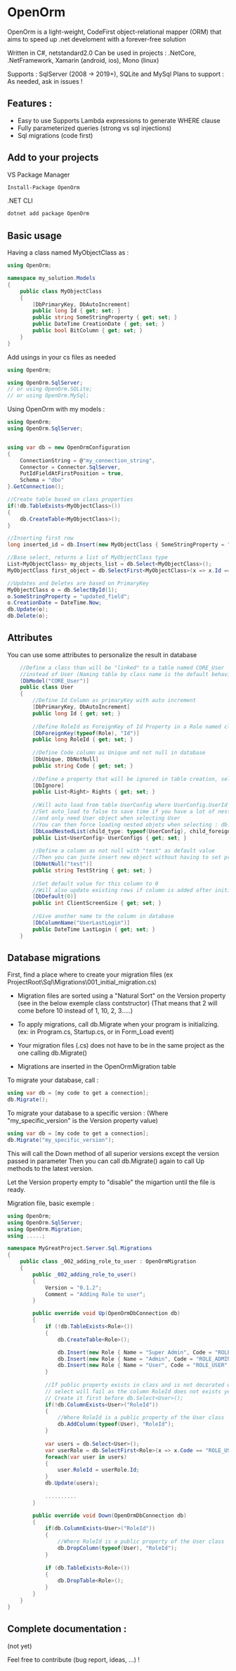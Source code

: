 # OpenOrm

OpenOrm is a light-weight, CodeFirst object-relational mapper (ORM) that aims to speed up .net develoment with a forever-free solution

Written in C#, netstandard2.0 
Can be used in projects : .NetCore, .NetFramework, Xamarin (android, ios), Mono (linux)

Supports : SqlServer (2008 -> 2019+), SQLite and MySql 
Plans to support : As needed, ask in issues !

## Features : 
- Easy to use Supports Lambda expressions to generate WHERE clause 
- Fully parameterized queries (strong vs sql injections) 
- Sql migrations (code first)

## Add to your projects
VS Package Manager
````sh
Install-Package OpenOrm
````

.NET CLI
````sh
dotnet add package OpenOrm
````

## Basic usage
Having a class named MyObjectClass as :
````cs
using OpenOrm;

namespace my_solution.Models
{
    public class MyObjectClass
    {
        [DbPrimaryKey, DbAutoIncrement]
        public long Id { get; set; }
        public string SomeStringProperty { get; set; }
        public DateTime CreationDate { get; set; }
        public bool BitColumn { get; set; }
    }
}
````


Add usings in your cs files as needed
```cs
using OpenOrm;

using OpenOrm.SqlServer;
// or using OpenOrm.SQLite;
// or using OpenOrm.MySql;
````

Using OpenOrm with my models :
```cs
using OpenOrm;
using OpenOrm.SqlServer;


using var db = new OpenOrmConfiguration 
{ 
    ConnectionString = @"my_connection_string", 
    Connector = Connector.SqlServer, 
    PutIdFieldAtFirstPosition = true, 
    Schema = "dbo" 
}.GetConnection();

//Create table based on class properties
if(!db.TableExists<MyObjectClass>())
{
    db.CreateTable<MyObjectClass>();
}

//Inserting first row
long inserted_id = db.Insert(new MyObjectClass { SomeStringProperty = "test" } );

//Base select, returns a list of MyObjectClass type 
List<MyObjectClass> my_objects_list = db.Select<MyObjectClass>(); 
MyObjectClass first_object = db.SelectFirst<MyObjectClass>(x => x.Id == 1);

//Updates and Deletes are based on PrimaryKey
MyObjectClass o = db.SelectById(1); 
o.SomeStringProperty = "updated_field";
o.CreationDate = DateTime.Now;
db.Update(o);
db.Delete(o);
```

## Attributes

You can use some attributes to personalize the result in database

````cs
    //Define a class than will be "linked" to a table named CORE_User 
    //instead of User (Naming table by class name is the default behaviour)
    [DbModel("CORE_User")] 
    public class User
    {
        //Define Id Column as primaryKey with auto increment
        [DbPrimaryKey, DbAutoIncrement]
        public long Id { get; set; }
        
        //Define RoleId as ForeignKey of Id Property in a Role named class
        [DbForeignKey(typeof(Role), "Id")]
        public long RoleId { get; set; }
        
        //Define Code column as Unique and not null in database
        [DbUnique, DbNotNull]
        public string Code { get; set; }
        
        //Define a property that will be ignored in table creation, selects and updates
        [DbIgnore]
        public List<Right> Rights { get; set; }
        
        //Will auto load from table UserConfig where UserConfig.UserId = [this object].Id
        //Set auto_load to false to save time if you have a lot of nested objects 
        //and only need User object when selecting User
        //You can then force loading nested objets when selecting : db.Select<User>(forceLoadNestedObjects: true);
        [DbLoadNestedList(child_type: typeof(UserConfig), child_foreign_key_property_name:  "UserId", parent_primary_key_property_name: "Id", auto_load: true)]
        public List<UserConfig> UserConfigs { get; set; }
        
        //Define a column as not null with "test" as default value
        //Then you can juste insert new object without having to set property value
        [DbNotNull("test")]
        public string TestString { get; set; }
        
        //Set default value for this column to 0
        //Will also update existing rows if column is added after initial table creation
        [DbDefault(0)]
        public int ClientScreenSize { get; set; }
        
        //Give another name to the column in database
        [DbColumnName("UserLastLogin")]
        public DateTime LastLogin { get; set; }
    }
````


## Database migrations
First, find a place where to create your migration files (ex ProjectRoot\Sql\Migrations\001_initial_migration.cs)

- Migration files are sorted using a "Natural Sort" on the Version property (see in the below exemple class contstructor)
(That means that 2 will come before 10 instead of 1, 10, 2, 3.....)

- To apply migrations, call db.Migrate when your program is initializing.
(ex: in Program.cs, Startup.cs, or in Form_Load event)

- Your migration files (.cs) does not have to be in the same project as the one calling db.Migrate()
- Migrations are inserted in the OpenOrmMigration table

To migrate your database, call :
````cs
using var db = [my code to get a connection];
db.Migrate();
````

To migrate your database to a specific version :
(Where "my_specific_version" is the Version property value)
````cs
using var db = [my code to get a connection];
db.Migrate("my_specific_version");
````
This will call the Down method of all superior versions except the version passed in parameter
Then you can call db.Migrate() again to call Up methods to the latest version.

Let the Version property empty to "disable" the migartion until the file is ready.

Migration file, basic exemple :

````cs
using OpenOrm;
using OpenOrm.SqlServer;
using OpenOrm.Migration;
using .....;

namespace MyGreatProject.Server.Sql.Migrations
{
    public class _002_adding_role_to_user : OpenOrmMigration
    {
        public _002_adding_role_to_user()
        {
            Version = "0.1.2";
            Comment = "Adding Role to user";
        }

        public override void Up(OpenOrmDbConnection db)
        {
            if (!db.TableExists<Role>())
            {
                db.CreateTable<Role>();

                db.Insert(new Role { Name = "Super Admin", Code = "ROLE_SUPER_ADMIN", IsDefault = false });
                db.Insert(new Role { Name = "Admin", Code = "ROLE_ADMIN", IsDefault = false });
                db.Insert(new Role { Name = "User", Code = "ROLE_USER", IsDefault = true });
            }
            
            //If public property exists in class and is not decorated with the attribute [DbIgnore]
            // select will fail as the column RoleId does not exists yet in database
            // Create it first before db.Select<User>();
            if(!db.ColumnExists<User>("RoleId"))
            {
                //Where RoleId is a public property of the User class
                db.AddColumn(typeof(User), "RoleId");
            }
            
            var users = db.Select<User>();
            var userRole = db.SelectFirst<Role>(x => x.Code == "ROLE_USER");
            foreach(var user in users)
            {
                user.RoleId = userRole.Id;
            }
            db.Update(users);
            
            ..........
        }

        public override void Down(OpenOrmDbConnection db)
        {
            if(db.ColumnExists<User>("RoleId"))
            {
                //Where RoleId is a public property of the User class
                db.DropColumn(typeof(User), "RoleId");
            }
        
            if (db.TableExists<Role>())
            {
                db.DropTable<Role>();
            }
        }
    }
}

````



## Complete documentation : 
(not yet)



Feel free to contribute (bug report, ideas, ...) !
